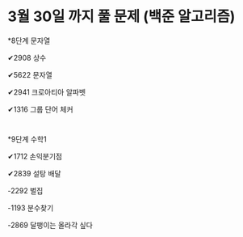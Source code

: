 # 3월 30일 까지 풀 문제 (백준 알고리즘)

*8단계 문자열 

✔2908 상수 

✔5622 문자열 

✔2941 크로아티아 알파벳 

✔1316 그룹 단어 체커 

#
*9단계 수학1

✔1712 손익분기점 

✔2839 설탕 배달 

-2292 벌집 

-1193 분수찾기 

-2869 달팽이는 올라각 싶다 

